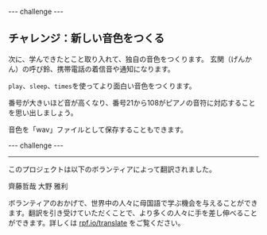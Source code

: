 --- challenge ---

## チャレンジ：新しい音色をつくる

次に、学んできたとこと取り入れて、独自の音色をつくります。 玄関（げんかん）の呼び鈴、携帯電話の着信音や通知になります。

`play`、`sleep`、`times`を使ってより面白い音色をつくります。

番号が大きいほど音が高くなり、番号21から108がピアノの音符に対応することを思い出しましょう。

音色を「wav」ファイルとして保存することもできます。

--- challenge ---

***

このプロジェクトは以下のボランティアによって翻訳されました。

齊藤哲哉
大野 雅利

ボランティアのおかげで、世界中の人々に母国語で学ぶ機会を与えることができます。翻訳を引き受けていただくことで、より多くの人々に手を差し伸べることができます。詳しくは [rpf.io/translate](https://rpf.io/translate) をご覧ください。